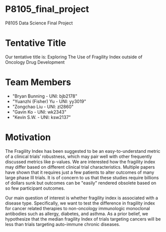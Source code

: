 # P8105_final_project
P8105 Data Science Final Project 
# Tentative Title
Our tentative title is: Exploring The Use of Fragility Index outside of Oncology Drug Development

# Team Members
- "Bryan Bunning - UNI: bjb2178"
- "Yuanzhi (Fisher) Yu - UNI: yy3019"
- "Zongchao Liu - UNI: zl2860"
- "Gavin Ko - UNI: wk2343"
- "Kevin S.W. - UNI: ksw2137"

# Motivation
The Fragility Index has been suggested to be an easy-to-understand metric of a clinical trials’ robustness, which may pair well with other frequently discussed metrics like p-values. We are interested how the fragility index may differ based on different clinical trial characteristics. Multiple papers have shown that it requires just a few patients to alter outcomes of many large phase III trials. It is of concern to us that these studies require billions of dollars sunk but outcomes can be "easily" rendered obsolete based on so few participant outcomes. 

Our main question of interest is whether fragility index is associated with a disease type. Specifically, we want to test the difference in fragility index for cancer related therapies to non-oncology immunologic monoclonal antibodies such as allergy, diabetes, and asthma. As a prior belief, we hypothesize that the median fragility Index of trials targeting cancers will be less than trials targeting auto-immune chronic diseases. 
